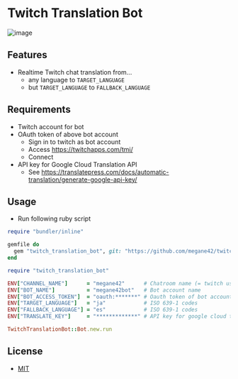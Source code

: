 # Twitch Translation Bot

![image](https://user-images.githubusercontent.com/8451003/98442856-bd2be880-214a-11eb-8068-9e0bdc9dd17a.png)

## Features

- Realtime Twitch chat translation from...
  - any language to `TARGET_LANGUAGE`
  - but `TARGET_LANGUAGE` to `FALLBACK_LANGUAGE`

## Requirements

- Twitch account for bot
- OAuth token of above bot account
  - Sign in to twitch as bot account
  - Access https://twitchapps.com/tmi/
  - Connect
- API key for Google Cloud Translation API
  - See https://translatepress.com/docs/automatic-translation/generate-google-api-key/

## Usage

- Run following ruby script

```ruby
require "bundler/inline"

gemfile do
  gem "twitch_translation_bot", git: "https://github.com/megane42/twitch_translation_bot"
end

require "twitch_translation_bot"

ENV["CHANNEL_NAME"]      = "megane42"      # Chatroom name (= twitch user name) where you want to translate
ENV["BOT_NAME"]          = "megane42bot"   # Bot account name
ENV["BOT_ACCESS_TOKEN"]  = "oauth:*******" # Oauth token of bot account
ENV["TARGET_LANGUAGE"]   = "ja"            # ISO 639-1 codes
ENV["FALLBACK_LANGUAGE"] = "es"            # ISO 639-1 codes
ENV["TRANSLATE_KEY"]     = "*************" # API key for google cloud translation API

TwitchTranslationBot::Bot.new.run
```

## License

- [MIT](https://opensource.org/licenses/MIT)
